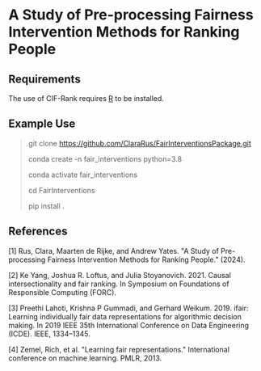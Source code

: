 # A Study of Pre-processing Fairness Intervention Methods for Ranking People
## Requirements
The use of CIF-Rank requires [R]([https://pages.github.com/](https://cran.r-project.org/bin/linux/ubuntu/fullREADME.html#installing-r)) to be installed.

## Example Use
> git clone https://github.com/ClaraRus/FairInterventionsPackage.git
> 
> conda create -n fair_interventions python=3.8
> 
> conda activate fair_interventions
> 
> cd FairInterventions
> 
> pip install .
## References
[1]
Rus, Clara, Maarten de Rijke, and Andrew Yates. "A Study of Pre-processing Fairness Intervention
Methods for Ranking People." (2024).

[2]
Ke Yang, Joshua R. Loftus, and Julia Stoyanovich. 2021. Causal intersectionality and fair ranking. In Symposium on Foundations of Responsible
Computing (FORC). 

[3]
Preethi Lahoti, Krishna P Gummadi, and Gerhard Weikum. 2019. ifair: Learning individually fair data representations for algorithmic decision
making. In 2019 IEEE 35th International Conference on Data Engineering (ICDE). IEEE, 1334–1345.

[4]
Zemel, Rich, et al. "Learning fair representations." International conference on machine learning. PMLR, 2013.
